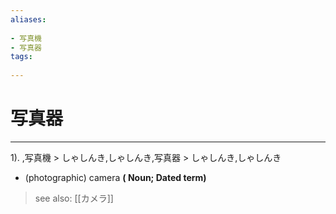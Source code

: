 ```yaml
---
aliases:
    
- 写真機
- 写真器
tags:
    
---
```


# 写真器
---
1).
,写真機 > しゃしんき,しゃしんき,写真器 > しゃしんき,しゃしんき

- (photographic) camera
**( Noun; Dated term)**
> see also:  [[カメラ]]
            